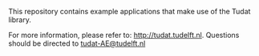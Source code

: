 This repository contains example applications that make use of the Tudat library.

For more information, please refer to: http://tudat.tudelft.nl. 
Questions should be directed to tudat-AE@tudelft.nl

